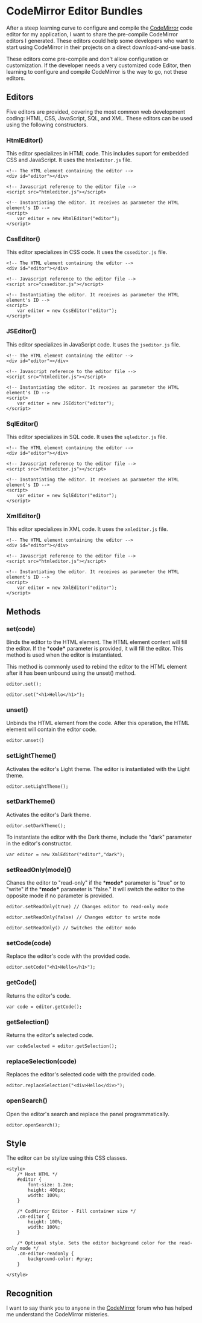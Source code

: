 # CodeMirror Editor Bundles

After a steep learning curve to configure and compile the [CodeMirror](https://codemirror.net) code editor for my application, I want to share the pre-compile CodeMirror editors I generated. These editors could help some developers who want to start using CodeMirror in their projects on a direct download-and-use basis.

These editors come pre-compile and don't allow configuration or customization. If the developer needs a very customized code Editor, then learning to configure and compile CodeMirror is the way to go, not these editors.

## Editors

Five editors are provided, covering the most common web development coding:  HTML, CSS, JavaScript, SQL, and XML. These editors can be used using the following constructors.

### HtmlEditor()

This editor specializes in HTML code. This includes suport for embedded CSS and JavaScript. It uses the ```htmleditor.js``` file. 

```
<!-- The HTML element containing the editor -->
<div id="editor"></div>

<!-- Javascript reference to the editor file -->
<script src="htmleditor.js"></script>

<!-- Instantiating the editor. It receives as parameter the HTML element's ID -->
<script>
	var editor = new HtmlEditor("editor");
</script>
```

### CssEditor()

This editor specializes in CSS code. It uses the ```csseditor.js``` file. 

```
<!-- The HTML element containing the editor -->
<div id="editor"></div>

<!-- Javascript reference to the editor file -->
<script src="csseditor.js"></script>

<!-- Instantiating the editor. It receives as parameter the HTML element's ID -->
<script>
	var editor = new CssEditor("editor");
</script>
```

### JSEditor()

This editor specializes in JavaScript code. It uses the ```jseditor.js``` file. 

```
<!-- The HTML element containing the editor -->
<div id="editor"></div>

<!-- Javascript reference to the editor file -->
<script src="htmleditor.js"></script>

<!-- Instantiating the editor. It receives as parameter the HTML element's ID -->
<script>
	var editor = new JSEditor("editor");
</script>
```

### SqlEditor()

This editor specializes in SQL code. It uses the ```sqleditor.js``` file. 

```
<!-- The HTML element containing the editor -->
<div id="editor"></div>

<!-- Javascript reference to the editor file -->
<script src="htmleditor.js"></script>

<!-- Instantiating the editor. It receives as parameter the HTML element's ID -->
<script>
	var editor = new SqlEditor("editor");
</script>
```

### XmlEditor()

This editor specializes in XML code. It uses the ```xmleditor.js``` file. 

```
<!-- The HTML element containing the editor -->
<div id="editor"></div>

<!-- Javascript reference to the editor file -->
<script src="htmleditor.js"></script>

<!-- Instantiating the editor. It receives as parameter the HTML element's ID -->
<script>
	var editor = new XmlEditor("editor");
</script>
```

## Methods

### set(code)

Binds the editor to the HTML element. The HTML element content will fill the editor. If the ***code\*** parameter is provided, it will fill the editor. This method is used when the editor is instantiated. 

This method is commonly used to rebind the editor to the HTML element after it has been unbound using the unset() method.

```
editor.set();
```

```
editor.set("<h1>Hello</h1>");
```

### unset()

Unbinds the HTML element from the code. After this operation, the HTML element will contain the editor code.

```
editor.unset()
```

### setLightTheme()

Activates the editor's Light theme. The editor is instantiated with the Light theme.

```
editor.setLightTheme();
```

### setDarkTheme()

Activates the editor's Dark theme.

``` 
editor.setDarkTheme();
```

To instantiate the editor with the Dark theme, include the "dark" parameter in the editor's constructor.

```
var editor = new XmlEditor("editor","dark");
```

### setReadOnly(mode)()

Chanes the editor to "read-only" if the ***mode\*** parameter is "true" or to "write" if the ***mode\*** parameter is "false." It will switch the editor to the opposite mode if no parameter is provided.

```
editor.setReadOnly(true) // Changes editor to read-only mode

editor.setReadOnly(false) // Changes editor to write mode

editor.setReadOnly() // Switches the editor modo
```

### setCode(code)

Replace the editor's code with the provided code.

```
editor.setCode("<h1>Hello</h1>");
```

### getCode()

Returns the editor's code.

```
var code = editor.getCode();
```

### getSelection()

Returns the editor's selected code.

```
var codeSelected = editor.getSelection();
```

### replaceSelection(code)

Replaces the editor's selected code with the provided code.

```
editor.replaceSelection("<div>Hello</div>");
```

### openSearch()

Open the editor's search and replace the panel programmatically.

```
editor.openSearch();
```

## Style

The editor can be stylize using this CSS classes.

```
<style>
	/* Host HTML */
	#editor {
		font-size: 1.2em;
		height: 400px;
		width: 100%;
	}

	/* CodMirror Editor - Fill container size */
	.cm-editor {
		height: 100%;
		width: 100%;
	}
	
	/* Optional style. Sets the editor background color for the read-only mode */
	.cm-editor-readonly {
		background-color: #gray;
	}
	
</style>
```

## Recognition

I want to say thank you to anyone in the [CodeMirror](https://discuss.codemirror.net) forum who has helped me understand the CodeMirror misteries.

